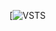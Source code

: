 
[![VSTS](https://iniwrapper.visualstudio.com/_apis/public/build/definitions/9232e33a-db8d-4617-a1b1-8cf3ce4c88f5/3/badge)
